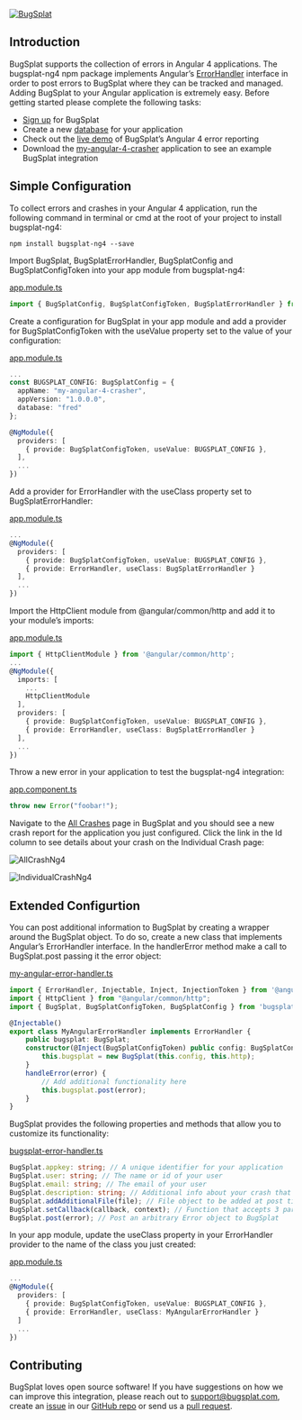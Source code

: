 [![BugSplat](https://s3.amazonaws.com/bugsplat-public/npm/header.png)](https://www.bugsplat.com)

## Introduction
BugSplat supports the collection of errors in Angular 4 applications. The bugsplat-ng4 npm package implements Angular’s [ErrorHandler](https://angular.io/api/core/ErrorHandler) interface in order to post errors to BugSplat where they can be tracked and managed. Adding BugSplat to your Angular application is extremely easy. Before getting started please complete the following tasks:

* [Sign up](http://www.bugsplat.com/account-registration/) for BugSplat
* Create a new [database](https://www.bugsplat.com/databases/) for your application
* Check out the [live demo](http://newayz.net/my-angular-4-crasher/) of BugSplat’s Angular 4 error reporting
* Download the [my-angular-4-crasher](https://github.com/bobbyg603/my-angular-4-crasher) application to see an example BugSplat integration

## Simple Configuration
To collect errors and crashes in your Angular 4 application, run the following command in terminal or cmd at the root of your project to install bugsplat-ng4:

```shell
npm install bugsplat-ng4 --save
```

Import BugSplat, BugSplatErrorHandler, BugSplatConfig and BugSplatConfigToken into your app module from bugsplat-ng4:

[app.module.ts](https://github.com/BugSplat-Git/my-angular-4-crasher/blob/master/src/app/app.module.ts)
```typescript
import { BugSplatConfig, BugSplatConfigToken, BugSplatErrorHandler } from 'bugsplat-ng4';
```

Create a configuration for BugSplat in your app module and add a provider for BugSplatConfigToken with the useValue property set to the value of your configuration:

[app.module.ts](https://github.com/BugSplat-Git/my-angular-4-crasher/blob/master/src/app/app.module.ts)
```typescript
...
const BUGSPLAT_CONFIG: BugSplatConfig = {
  appName: "my-angular-4-crasher",
  appVersion: "1.0.0.0",
  database: "fred"
};

@NgModule({
  providers: [
    { provide: BugSplatConfigToken, useValue: BUGSPLAT_CONFIG },
  ],
  ...
})
```

Add a provider for ErrorHandler with the useClass property set to BugSplatErrorHandler:

[app.module.ts](https://github.com/BugSplat-Git/my-angular-4-crasher/blob/master/src/app/app.module.ts)
```typescript
...
@NgModule({
  providers: [
    { provide: BugSplatConfigToken, useValue: BUGSPLAT_CONFIG },
    { provide: ErrorHandler, useClass: BugSplatErrorHandler }
  ],
  ...
})
```

Import the HttpClient module from @angular/common/http and add it to your module’s imports:

[app.module.ts](https://github.com/BugSplat-Git/my-angular-4-crasher/blob/master/src/app/app.module.ts)
```typescript
import { HttpClientModule } from '@angular/common/http';
...
@NgModule({
  imports: [
    ...
    HttpClientModule
  ],
  providers: [
    { provide: BugSplatConfigToken, useValue: BUGSPLAT_CONFIG },
    { provide: ErrorHandler, useClass: BugSplatErrorHandler }
  ],
  ...
})
```

Throw a new error in your application to test the bugsplat-ng4 integration:

[app.component.ts](https://github.com/BugSplat-Git/my-angular-4-crasher/blob/master/src/app/app.component.ts)
```typescript
throw new Error("foobar!");
```

Navigate to the [All Crashes](http://www.bugsplat.com/allcrash/) page in BugSplat and you should see a new crash report for the application you just configured. Click the link in the Id column to see details about your crash on the Individual Crash page:

![AllCrashNg4](https://s3.amazonaws.com/bugsplat-public/npm/allCrashNg4.png)

![IndividualCrashNg4](https://s3.amazonaws.com/bugsplat-public/npm/individualCrashNg4.png)

## Extended Configurtion
You can post additional information to BugSplat by creating a wrapper around the BugSplat object. To do so, create a new class that implements Angular’s ErrorHandler interface. In the handlerError method make a call to BugSplat.post passing it the error object:

[my-angular-error-handler.ts](https://github.com/bobbyg603/my-angular-4-crasher/blob/master/src/app/my-angular-error-handler.ts)
```typescript
import { ErrorHandler, Injectable, Inject, InjectionToken } from '@angular/core';
import { HttpClient } from "@angular/common/http";
import { BugSplat, BugSplatConfigToken, BugSplatConfig } from 'bugsplat-ng4';

@Injectable()
export class MyAngularErrorHandler implements ErrorHandler {
    public bugsplat: BugSplat;
    constructor(@Inject(BugSplatConfigToken) public config: BugSplatConfig, private http: HttpClient) {
        this.bugsplat = new BugSplat(this.config, this.http);
    }
    handleError(error) {
        // Add additional functionality here
        this.bugsplat.post(error);
    }
}
```

BugSplat provides the following properties and methods that allow you to customize its functionality:

[bugsplat-error-handler.ts](https://github.com/BugSplat-Git/bugsplat-ng4/blob/master/src/bugsplat-error-handler.ts)
```typescript
BugSplat.appkey: string; // A unique identifier for your application
BugSplat.user: string; // The name or id of your user
BugSplat.email: string; // The email of your user 
BugSplat.description: string; // Additional info about your crash that gets reset after every post
BugSplat.addAdditionalFile(file); // File object to be added at post time (limit 2MB) 
BugSplat.setCallback(callback, context); // Function that accepts 3 parameters (err, responseBody, context) that runs after post. Context will be passed through to your callback so that you can retrieve properties or invoke functions that originated in a different scope
BugSplat.post(error); // Post an arbitrary Error object to BugSplat
```

In your app module, update the useClass property in your ErrorHandler provider to the name of the class you just created:

[app.module.ts](https://github.com/BugSplat-Git/my-angular-4-crasher/blob/master/src/app/app.module.ts)
```typescript
...
@NgModule({
  providers: [
    { provide: BugSplatConfigToken, useValue: BUGSPLAT_CONFIG },
    { provide: ErrorHandler, useClass: MyAngularErrorHandler }
  ]
  ...
})
```

## Contributing
BugSplat loves open source software! If you have suggestions on how we can improve this integration, please reach out to support@bugsplat.com, create an [issue](https://github.com/BugSplat-Git/bugsplat-ng4/issues) in our [GitHub repo](https://github.com/BugSplat-Git/bugsplat-ng4) or send us a [pull request](https://github.com/BugSplat-Git/bugsplat-ng4/pulls). 
